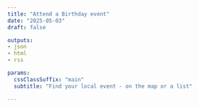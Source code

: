 ```yaml
---
title: "Attend a Birthday event"
date: "2025-05-03"
draft: false

outputs:
- json
- html
- rss

params:
  cssClassSuffix: "main"
  subtitle: "Find your local event - on the map or a list"

---
```


